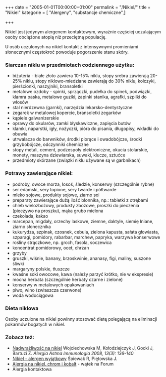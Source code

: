 +++
date = "2005-01-01T00:00:00+01:00"
permalink = "/Nikiel/"
title = "Nikiel"
kategorie = [ "Alergeny", "substancje chemiczne",]

+++

Nikiel jest jedynym alergenem kontaktowym, wyraźnie częściej uczulającym osoby obciążone atopią niż przeciętną populację.

U osób uczulonych na nikiel kontakt z intensywnymi promieniami słonecznymi częstokroć powoduje pogorszenie stanu skóry.

### Siarczan niklu w przedmiotach codziennego użytku:

-   biżuteria - białe złoto zawiera 10-15% niklu, stopy srebra zawierają 20-25% niklu, stopy niklowo-miedziane zawierają do 30% niklu, kolczyki, pierścionki, naszyjniki, bransoletki
-   metalowe ozdoby - spinki, sprzączki, pudełka do spinek, podwiązki, klamra paska, metalowe guziki, zapinki stanika, agrafki, szpilki do włosów
-   stal nierdzewna (garnki), narzędzia lekarsko-dentystyczne
-   zegarek w metalowej kopercie, bransoletki zegarków
-   kąpiele galwanizerskie
-   oprawy do okularów, zamki błyskawiczne, zapięcia butów
-   klamki, naparstki, igły, nożyczki, pióra do pisania, długopisy, wkładki do obuwia
-   utrwalacze do barwników, środki piorące i owadobójcze, środki grzybobójcze, odczynniki chemiczne
-   stopy metali, cement, podzespoły elektroniczne, okucia stolarskie, monety, maszyna dziewiarska, suwaki, klucze, sztućce
-   przedmioty skórzane (związki niklu używane są w garbnikach)

### Potrawy zawierające nikiel:

-   podroby, owoce morza, łosoś, śledzie, konserwy (szczególnie rybne)
-   ser edamski, sery topione, sery twarde i półtwarde
-   mleko sojowe, produkty sojowe, ziarno soi
-   preparaty zawierające dużą ilość błonnika, np.: tabletki z otrębami
-   chleb wielozbożowy, produkty zbożowe, proszki do pieczenia (pieczywo na proszku), mąka grubo mielona
-   czekolada, kakao
-   marcepan, migdały, orzechy laskowe, ziemne, daktyle, siemię lniane, ziarno słonecznika
-   kukurydza, szpinak, czosnek, cebula, zielona kapusta, sałata głowiasta, szparagi, pomidory, rabarbar, marchew, papryka, warzywa konserwowe
-   rośliny strączkowe, np. groch, fasola, soczewica
-   koncentrat pomidorowy, ocet, chrzan
-   grzyby
-   gruszki, wiśnie, banany, brzoskwinie, ananasy, figi, maliny, suszone śliwki
-   margaryny polskie, tłuszcze
-   kwaśne soki owocowe, kawa (należy parzyć krótko, nie w ekspresie)
-   mocna herbata (szczególnie herbaty czarne i zielone)
-   konserwy w metalowych opakowaniach
-   piwo, wino (zwłaszcza czerwone)
-   woda wodociągowa

### Dieta niklowa

Osoby uczulone na nikiel powinny stosować dietę polegającą na eliminacji pokarmów bogatych w nikiel.

### Zobacz też:

-   [Nadwrażliwość na nikiel](http://www.mediton.pl/library/aai_volume-13_issue-3_article-776.pdf) Wojciechowska M, Kołodziejczyk J, Gocki J, Bartuzi Z. *Alergia Astma Immunologia 2008, 13(3): 136-140*
-   [Nikiel - alergen wyjątkowy](http://www.radoslawspiewak.net/2006-3p.htm) Śpiewak R, Piętowska J.
-   [Alergia na nikiel, chrom i kobalt](http://www.atopowe-zapalenie.pl/forum/viewtopic.php?f=12&t=855) - wątek na Forum
-   Alergia kontaktowa
